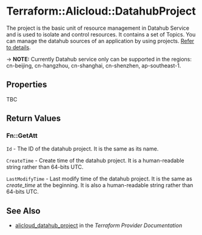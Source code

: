 # Terraform::Alicloud::DatahubProject

The project is the basic unit of resource management in Datahub Service and is used to isolate and control resources. It contains a set of Topics. You can manage the datahub sources of an application by using projects. [Refer to details](https://help.aliyun.com/document_detail/47440.html).

-> **NOTE:** Currently Datahub service only can be supported in the regions: cn-beijing, cn-hangzhou, cn-shanghai, cn-shenzhen,  ap-southeast-1.

## Properties

TBC

## Return Values

### Fn::GetAtt

`Id` - The ID of the datahub project. It is the same as its name.

`CreateTime` - Create time of the datahub project. It is a human-readable string rather than 64-bits UTC.

`LastModifyTime` - Last modify time of the datahub project. It is the same as *create_time* at the beginning. It is also a human-readable string rather than 64-bits UTC.

## See Also

* [alicloud_datahub_project](https://www.terraform.io/docs/providers/alicloud/r/datahub_project.html) in the _Terraform Provider Documentation_
